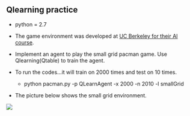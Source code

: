 ## Qlearning practice
- python = 2.7
- The game environment was developed at [UC Berkeley for their AI course](http://ai.berkeley.edu/).
- Implement an agent to play the small grid pacman game. Use Qlearning(Qtable) to train the agent.
- To run the codes...it will train on 2000 times and test on 10 times.
  - python pacman.py -p QLearnAgent -x 2000 -n 2010 -l smallGrid

- The picture below shows the small grid environment.

![](https://i.imgur.com/JBZG6sF.png)
